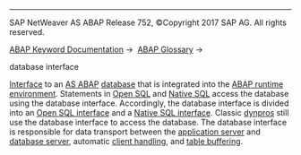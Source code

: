  

* * *

SAP NetWeaver AS ABAP Release 752, ©Copyright 2017 SAP AG. All rights reserved.

[ABAP Keyword Documentation](javascript:call_link\('abenabap.htm'\)) →  [ABAP Glossary](javascript:call_link\('abenabap_glossary.htm'\)) → 

database interface

[Interface](javascript:call_link\('abeninterface_glosry.htm'\) "Glossary Entry") to an [AS ABAP](javascript:call_link\('abensap_nw_abap_glosry.htm'\) "Glossary Entry") [database](javascript:call_link\('abendatabase_glosry.htm'\) "Glossary Entry") that is integrated into the [ABAP runtime environment](javascript:call_link\('abenabap_runtime_envir_glosry.htm'\) "Glossary Entry"). Statements in [Open SQL](javascript:call_link\('abenopen_sql_glosry.htm'\) "Glossary Entry") and [Native SQL](javascript:call_link\('abennative_sql_glosry.htm'\) "Glossary Entry") access the database using the database interface. Accordingly, the database interface is divided into an [Open SQL interface](javascript:call_link\('abenopen_sql_interface_glosry.htm'\) "Glossary Entry") and a [Native SQL interface](javascript:call_link\('abennative_sql_interface_glosry.htm'\) "Glossary Entry"). Classic [dynpros](javascript:call_link\('abendynpro_glosry.htm'\) "Glossary Entry") still use the database interface to access the database. The database interface is responsible for data transport between the [application server](javascript:call_link\('abenapplication_layer_glosry.htm'\) "Glossary Entry") and [database server](javascript:call_link\('abendatabase_layer_glosry.htm'\) "Glossary Entry"), automatic [client handling](javascript:call_link\('abenclient_handling_glosry.htm'\) "Glossary Entry"), and [table buffering](javascript:call_link\('abensap_buffering_glosry.htm'\) "Glossary Entry").
